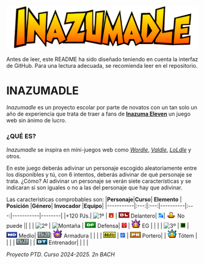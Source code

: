 <p align="center">
  <img src="/assets/Inazumadle.png">
</p>

Antes de leer, este README ha sido diseñado teniendo en cuenta la interfaz de GitHub. Para una lectura adecuada, se recomienda leer en el repositorio.

# INAZUMADLE
_Inazumadle_ es un proyecto escolar por parte de novatos con un tan solo un año de experiencia que trata de traer a fans de [**Inazuma Eleven**](https://www.inazuma.jp/victory-road/en/) un juego web sin ánimo de lucro.

### ¿QUÉ ES?
_Inazumadle_ se inspira en mini-juegos web como [_Wordle_](https://www.nytimes.com/games/wordle/index.html), [_Valdle_](https://valdle.gg), [_LoLdle_](https://loldle.net) y otros.

En este juego deberás adivinar un personaje escogido aleatoriamente entre los disponibles y tú, con 6 intentos, deberás adivinar de qué personaje se trata. ¿Cómo? Al adivinar un personaje se verán siete características y se indicaran si son iguales o no a las del personaje que hay que adivinar.

Las características comprobables son:
|**Personaje**|**Curso**|  **Elemento**  |   **Posición**   |**Género**| **Invocador** |**Equipo**| 
|-----------|:---:|:---:|----------|:---:|-----------|--------|
|+120 PJs.| ![1º](/assets/images/MISCELANEO/1º.png) | ![Fuego](/assets/images/MISCELANEO/Fuego.png) | ![Delantero](/assets/images/MISCELANEO/DL.png) Delantero| ![M](/assets/images/MISCELANEO/M.png)| ![No Invocador](/assets/images/MISCELANEO/EG_N.png) No puede ||
|  | ![2º](/assets/images/MISCELANEO/2º.png) | ![Montaña](/assets/images/MISCELANEO/Montaña.png) | ![Defensa](/assets/images/MISCELANEO/DF.png) Defensa| ![F](/assets/images/MISCELANEO/F.png) | ![EG](/assets/images/MISCELANEO/EG_Y.png) EG |  |
|  | ![3º](/assets/images/MISCELANEO/3º.png) | ![Bosque](/assets/images/MISCELANEO/Bosque.png) | ![Medio](/assets/images/MISCELANEO/MD.png) Medio| ![???](/assets/images/MISCELANEO/Por_Definir.png)| ![Armadura](/assets/images/MISCELANEO/EG_ARM.png) Armadura |  |
|  | ![Adulto](/assets/images/MISCELANEO/ADULTO.png) | ![Aire](/assets/images/MISCELANEO/Aire.png) | ![Portero](/assets/images/MISCELANEO/PR.png) Portero|  | ![Tótem](/assets/images/MISCELANEO/EG_T.png) Tótem |  |
|  | ![???](/assets/images/MISCELANEO/Por_Definir.png) | | ![Entrenador](/assets/images/MISCELANEO/DT.png) Entrenador|  |  |  |

_Proyecto PTD. Curso 2024-2025. 2n BACH_

